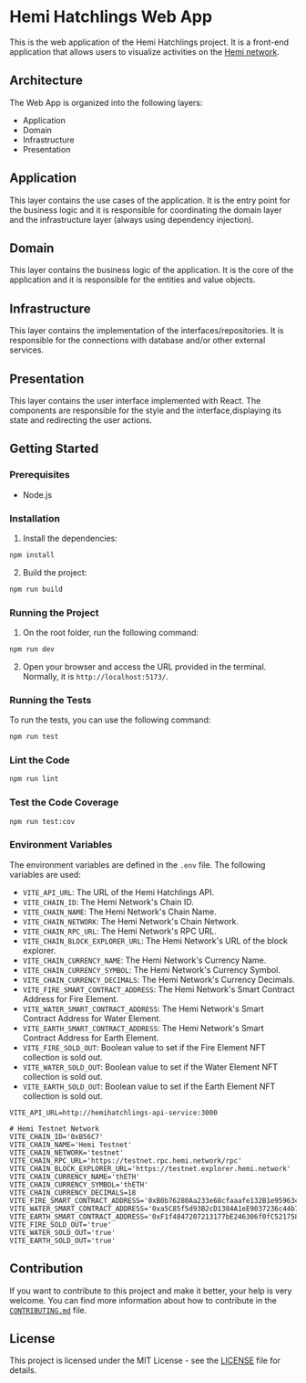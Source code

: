 # Hemi Hatchlings Web App

This is the web application of the Hemi Hatchlings project. It is a front-end application that allows users to visualize activities on the [Hemi network](https://hemi.xyz).

## Architecture

The Web App is organized into the following layers:

- Application
- Domain
- Infrastructure
- Presentation

## Application

This layer contains the use cases of the application. It is the entry point for the business logic and it is responsible for coordinating the domain layer and the infrastructure layer (always using dependency injection).

## Domain

This layer contains the business logic of the application. It is the core of the application and it is responsible for the entities and value objects.

## Infrastructure

This layer contains the implementation of the interfaces/repositories. It is responsible for the connections with database and/or other external services.

## Presentation

This layer contains the user interface implemented with React. The components are responsible for the style and the interface,displaying its state and redirecting the user actions.

## Getting Started

### Prerequisites

- Node.js

### Installation

1. Install the dependencies:

```bash
npm install
```

2. Build the project:

```bash
npm run build
```

### Running the Project

1. On the root folder, run the following command:

```bash
npm run dev
```

2. Open your browser and access the URL provided in the terminal. Normally, it is `http://localhost:5173/`.

### Running the Tests

To run the tests, you can use the following command:

```bash
npm run test
```

### Lint the Code

```bash
npm run lint
```

### Test the Code Coverage

```bash
npm run test:cov
```

### Environment Variables

The environment variables are defined in the `.env` file. The following variables are used:

- `VITE_API_URL`: The URL of the Hemi Hatchlings API.
- `VITE_CHAIN_ID`: The Hemi Network's Chain ID.
- `VITE_CHAIN_NAME`: The Hemi Network's Chain Name.
- `VITE_CHAIN_NETWORK`: The Hemi Network's Chain Network.
- `VITE_CHAIN_RPC_URL`: The Hemi Network's RPC URL.
- `VITE_CHAIN_BLOCK_EXPLORER_URL`: The Hemi Network's URL of the block explorer.
- `VITE_CHAIN_CURRENCY_NAME`: The Hemi Network's Currency Name.
- `VITE_CHAIN_CURRENCY_SYMBOL`: The Hemi Network's Currency Symbol.
- `VITE_CHAIN_CURRENCY_DECIMALS`: The Hemi Network's Currency Decimals.
- `VITE_FIRE_SMART_CONTRACT_ADDRESS`: The Hemi Network's Smart Contract Address for Fire Element.
- `VITE_WATER_SMART_CONTRACT_ADDRESS`: The Hemi Network's Smart Contract Address for Water Element.
- `VITE_EARTH_SMART_CONTRACT_ADDRESS`: The Hemi Network's Smart Contract Address for Earth Element.
- `VITE_FIRE_SOLD_OUT`: Boolean value to set if the Fire Element NFT collection is sold out.
- `VITE_WATER_SOLD_OUT`: Boolean value to set if the Water Element NFT collection is sold out.
- `VITE_EARTH_SOLD_OUT`: Boolean value to set if the Earth Element NFT collection is sold out.

```env
VITE_API_URL=http://hemihatchlings-api-service:3000

# Hemi Testnet Network 
VITE_CHAIN_ID='0xB56C7'
VITE_CHAIN_NAME='Hemi Testnet'
VITE_CHAIN_NETWORK='testnet'
VITE_CHAIN_RPC_URL='https://testnet.rpc.hemi.network/rpc'
VITE_CHAIN_BLOCK_EXPLORER_URL='https://testnet.explorer.hemi.network'
VITE_CHAIN_CURRENCY_NAME='thETH'
VITE_CHAIN_CURRENCY_SYMBOL='thETH'
VITE_CHAIN_CURRENCY_DECIMALS=18
VITE_FIRE_SMART_CONTRACT_ADDRESS='0xB0b76280Aa233e68cfaaafe132B1e95963c64f79'
VITE_WATER_SMART_CONTRACT_ADDRESS='0xa5C85f5d93B2cD1384A1eE9037236c44b70acB54'
VITE_EARTH_SMART_CONTRACT_ADDRESS='0xF1f4847207213177bE246306f0fC521758a5A996'
VITE_FIRE_SOLD_OUT='true'
VITE_WATER_SOLD_OUT='true'
VITE_EARTH_SOLD_OUT='true'
```

## Contribution

If you want to contribute to this project and make it better, your help is very welcome.
You can find more information about how to contribute in the [`CONTRIBUTING.md`](https://github.com/hemilabs/.github/blob/main/CONTRIBUTING.md) file.

## License

This project is licensed under the MIT License - see the [LICENSE](../../LICENSE) file for details.
